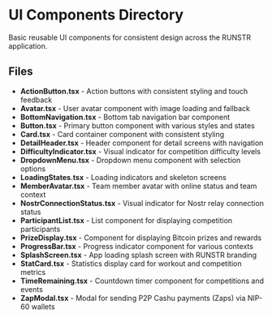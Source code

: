 # UI Components Directory

Basic reusable UI components for consistent design across the RUNSTR application.

## Files

- **ActionButton.tsx** - Action buttons with consistent styling and touch feedback
- **Avatar.tsx** - User avatar component with image loading and fallback
- **BottomNavigation.tsx** - Bottom tab navigation bar component
- **Button.tsx** - Primary button component with various styles and states
- **Card.tsx** - Card container component with consistent styling
- **DetailHeader.tsx** - Header component for detail screens with navigation
- **DifficultyIndicator.tsx** - Visual indicator for competition difficulty levels
- **DropdownMenu.tsx** - Dropdown menu component with selection options
- **LoadingStates.tsx** - Loading indicators and skeleton screens
- **MemberAvatar.tsx** - Team member avatar with online status and team context
- **NostrConnectionStatus.tsx** - Visual indicator for Nostr relay connection status
- **ParticipantList.tsx** - List component for displaying competition participants
- **PrizeDisplay.tsx** - Component for displaying Bitcoin prizes and rewards
- **ProgressBar.tsx** - Progress indicator component for various contexts
- **SplashScreen.tsx** - App loading splash screen with RUNSTR branding
- **StatCard.tsx** - Statistics display card for workout and competition metrics
- **TimeRemaining.tsx** - Countdown timer component for competitions and events
- **ZapModal.tsx** - Modal for sending P2P Cashu payments (Zaps) via NIP-60 wallets